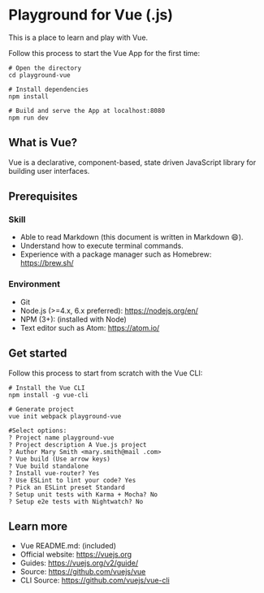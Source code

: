 # Playground for Vue (.js)

This is a place to learn and play with Vue.

Follow this process to start the Vue App for the first time:

```
# Open the directory
cd playground-vue

# Install dependencies
npm install

# Build and serve the App at localhost:8080
npm run dev
```

## What is Vue?

Vue is a declarative, component-based, state driven JavaScript library for building user interfaces.

## Prerequisites

### Skill

  * Able to read Markdown (this document is written in Markdown :smile:).
  * Understand how to execute terminal commands.
  * Experience with a package manager such as Homebrew: https://brew.sh/

### Environment

  * Git
  * Node.js (>=4.x, 6.x preferred): https://nodejs.org/en/
  * NPM (3+): (installed with Node)
  * Text editor such as Atom: https://atom.io/

## Get started

Follow this process to start from scratch with the Vue CLI:

```
# Install the Vue CLI
npm install -g vue-cli

# Generate project
vue init webpack playground-vue

#Select options:
? Project name playground-vue
? Project description A Vue.js project
? Author Mary Smith <mary.smith@mail .com>
? Vue build (Use arrow keys)
? Vue build standalone
? Install vue-router? Yes
? Use ESLint to lint your code? Yes
? Pick an ESLint preset Standard
? Setup unit tests with Karma + Mocha? No
? Setup e2e tests with Nightwatch? No
```

## Learn more

  * Vue README.md: (included)
  * Official website: https://vuejs.org
  * Guides: https://vuejs.org/v2/guide/
  * Source: https://github.com/vuejs/vue
  * CLI Source: https://github.com/vuejs/vue-cli
